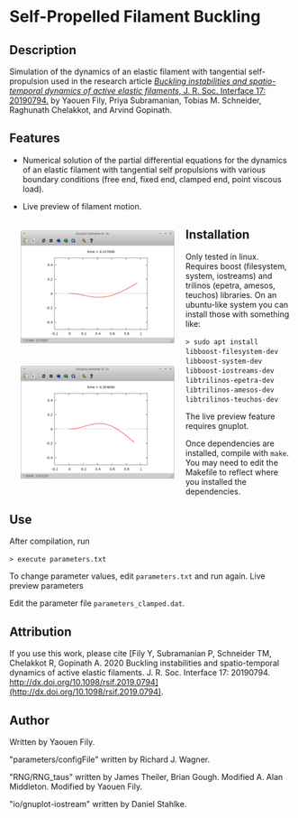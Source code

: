 # Self-Propelled Filament Buckling


## Description

Simulation of the dynamics of an elastic filament with tangential self-propulsion used in the research article [*Buckling instabilities and spatio-temporal dynamics of active elastic filaments*, J. R. Soc. Interface 17: 20190794.](http://dx.doi.org/10.1098/rsif.2019.0794) by Yaouen Fily, Priya Subramanian, Tobias M. Schneider, Raghunath Chelakkot, and Arvind Gopinath.


## Features

- Numerical solution of the partial differential equations for the dynamics of an elastic filament with tangential self propulsions with various boundary conditions (free end, fixed end, clamped end, point viscous load).

- Live preview of filament motion.

<p float="left">
    <img src="images/clamped-filament-1.png" height="200px" width="273px" alt="Live preview screenshot." style="float:left; padding:20px;"/>
    <img src="images/clamped-filament-2.png" height="200px" width="273px" alt="Live preview screenshot." style="float:left; padding:20px;"/>
</p>


## Installation

Only tested in linux. Requires boost (filesystem, system, iostreams) and trilinos (epetra, amesos, teuchos) libraries. On an ubuntu-like system you can install those with something like:

`> sudo apt install libboost-filesystem-dev libboost-system-dev libboost-iostreams-dev libtrilinos-epetra-dev libtrilinos-amesos-dev libtrilinos-teuchos-dev`

The live preview feature requires gnuplot.

Once dependencies are installed, compile with `make`. You may need to edit the Makefile to reflect where you installed the dependencies.


## Use

After compilation, run

`> execute parameters.txt`

To change parameter values, edit `parameters.txt` and run again. Live preview parameters 

Edit the parameter file `parameters_clamped.dat`. 


## Attribution

If you use this work, please cite [Fily Y, Subramanian P,
Schneider TM, Chelakkot R, Gopinath A. 2020
Buckling instabilities and spatio-temporal
dynamics of active elastic filaments. J. R. Soc.
Interface 17: 20190794.
http://dx.doi.org/10.1098/rsif.2019.0794](http://dx.doi.org/10.1098/rsif.2019.0794).


## Author

Written by Yaouen Fily.

"parameters/configFile" written by Richard J. Wagner.

"RNG/RNG_taus" written by James Theiler, Brian Gough. Modified A. Alan Middleton. Modified by Yaouen Fily.

"io/gnuplot-iostream" written by Daniel Stahlke.
